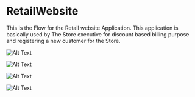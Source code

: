 # RetailWebsite
This is the Flow for the Retail website Application. This application is basically used by The Store executive for discount based billing purpose and registering a new customer for the Store.

![Alt Text](http://i64.tinypic.com/2qk1182.jpg)

![Alt Text](http://i65.tinypic.com/b6x3xz.jpg)

![Alt Text](http://i66.tinypic.com/23r94ph.jpg)

![Alt Text](http://i66.tinypic.com/sxg9dy.jpg)
